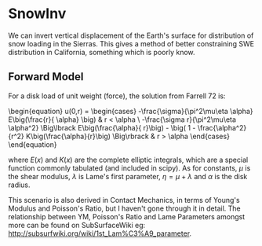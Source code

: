# SnowInv

We can invert vertical displacement of the Earth's surface for distribution of snow loading in the Sierras. This gives a method of better constraining SWE distribution in California, something which is poorly know.

## Forward Model

For a disk load of unit weight (force), the solution from Farrell 72 is:
    
\begin{equation}
u(0,r) =
    \begin{cases}
    -\frac{\sigma}{\pi^2\mu\eta \alpha} E\big(\frac{r}{
    \alpha} \big) & r < \alpha \\
    -\frac{\sigma r}{\pi^2\mu\eta \alpha^2} \Big\lbrack E\big(\frac{\alpha}{
    r}\big) - \big( 1 - \frac{\alpha^2}{r^2} K\big(\frac{\alpha}{r}\big) \Big\rbrack & r > \alpha
    \end{cases}
\end{equation}

where $E(x)$ and $K(x)$ are the complete elliptic integrals, which are a special function commonly tabulated (and included in scipy). As for constants, $\mu$ is the shear modulus, $\lambda$ is Lame's first parameter, $\eta = \mu + \lambda$ and $\alpha$ is the disk radius.

This scenario is also derived in Contact Mechanics, in terms of Young's Modulus and Poisson's Ratio, but I haven't gone through it in detail. The relationship between YM, Poisson's Ratio and Lame Parameters amongst more can be found on SubSurfaceWiki eg: http://subsurfwiki.org/wiki/1st_Lam%C3%A9_parameter.

